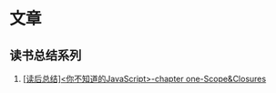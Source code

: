 # 文章
## 读书总结系列
1. [[读后总结]<你不知道的JavaScript>-chapter one-Scope&Closures](https://github.com/murrrrphy/blog/issues/2#issue-1264497028)
